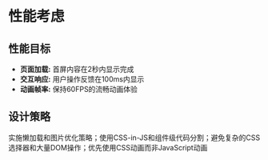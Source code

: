 # 性能考虑

## 性能目标

- **页面加载:** 首屏内容在2秒内显示完成
- **交互响应:** 用户操作反馈在100ms内显示  
- **动画帧率:** 保持60FPS的流畅动画体验

## 设计策略

实施懒加载和图片优化策略；使用CSS-in-JS和组件级代码分割；避免复杂的CSS选择器和大量DOM操作；优先使用CSS动画而非JavaScript动画

